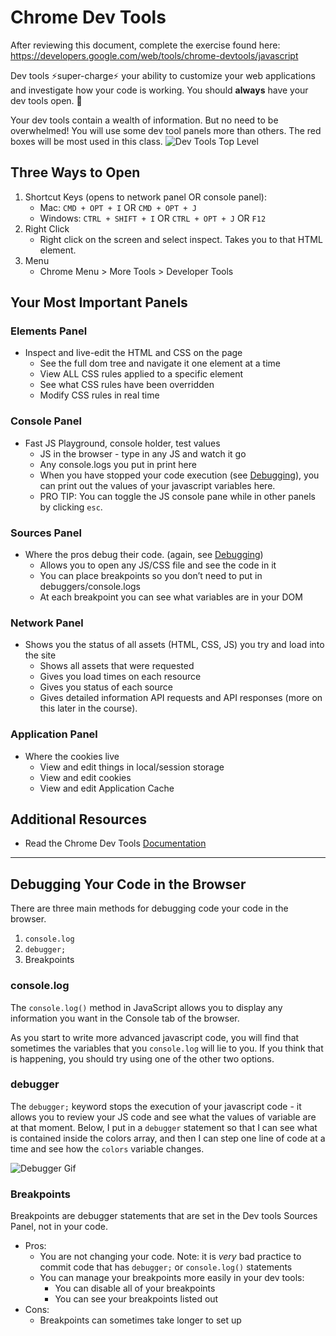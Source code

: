 # Chrome Dev Tools

After reviewing this document, complete the exercise found here: https://developers.google.com/web/tools/chrome-devtools/javascript

Dev tools ⚡super-charge⚡ your ability to customize your web applications and investigate how your code is working. You should **always** have your dev tools open. 👀

Your dev tools contain a wealth of information. But no need to be overwhelmed! You will use some dev tool panels more than others. The red boxes will be most used in this class.
![Dev Tools Top Level](../images/dev-tools-panels.png)


## Three Ways to Open
1. Shortcut Keys (opens to network panel OR console panel):
    - Mac: `CMD + OPT + I` OR `CMD + OPT + J`
    - Windows: `CTRL + SHIFT + I` OR `CTRL + OPT + J` OR `F12`
1. Right Click
    - Right click on the screen and select inspect. Takes you to that HTML element.
1. Menu
    - Chrome Menu > More Tools > Developer Tools

## Your Most Important Panels

### Elements Panel
- Inspect and live-edit the HTML and CSS on the page
  - See the full dom tree and navigate it one element at a time
  - View ALL CSS rules applied to a specific element
  - See what CSS rules have been overridden
  - Modify CSS rules in real time

### Console Panel
- Fast JS Playground, console holder, test values
  - JS in the browser - type in any JS and watch it go
  - Any console.logs you put in print here
  - When you have stopped your code execution (see [Debugging](#debugging)), you can print out the values of your javascript variables here.
  - PRO TIP: You can toggle the JS console pane while in other panels by clicking `esc`.

### Sources Panel
- Where the pros debug their code. (again, see [Debugging](#debugging))
  - Allows you to open any JS/CSS file and see the code in it
  - You can place breakpoints so you don’t need to put in debuggers/console.logs
  - At each breakpoint you can see what variables are in your DOM

### Network Panel
- Shows you the status of all assets (HTML, CSS, JS) you try and load into the site
  - Shows all assets that were requested
  - Gives you load times on each resource
  - Gives you status of each source
  - Gives detailed information API requests and API responses (more on this later in the course).

### Application Panel
- Where the cookies live
  - View and edit things in local/session storage
  - View and edit cookies
  - View and edit Application Cache

## Additional Resources
- Read the Chrome Dev Tools [Documentation](https://developers.google.com/web/tools/chrome-devtools/)

----

## <a name="debugging"></a>Debugging Your Code in the Browser

There are three main methods for debugging code your code in the browser.
1. `console.log`
1. `debugger;`
1. Breakpoints

### console.log

The `console.log()` method in JavaScript allows you to display any information you want in the Console tab of the browser.

As you start to write more advanced javascript code, you will find that sometimes the variables that you `console.log` will lie to you. If you think that is happening, you should try using one of the other two options.

### debugger

The `debugger;` keyword stops the execution of your javascript code - it allows you to review your JS code and see what the values of variable are at that moment. Below, I put in a `debugger` statement so that I can see what is contained inside the colors array, and then I can step one line of code at a time and see how the `colors` variable changes.

![Debugger Gif](../images/debugger-statement.gif)

### Breakpoints

Breakpoints are debugger statements that are set in the Dev tools Sources Panel, not in your code.
  - Pros:
    - You are not changing your code. Note: it is *very* bad practice to commit code that has `debugger;` or `console.log()` statements
    - You can manage your breakpoints more easily in your dev tools:
      - You can disable all of your breakpoints
      - You can see your breakpoints listed out
  - Cons:
    - Breakpoints can sometimes take longer to set up
